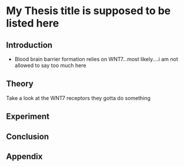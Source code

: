 # My Thesis title is supposed to be listed here     

## Introduction
- Blood brain barrier formation relies on WNT7...most likely....i am not allowed to say too much here

## Theory
Take a look at the WNT7 receptors they gotta do something 

## Experiment

## Conclusion

## Appendix
